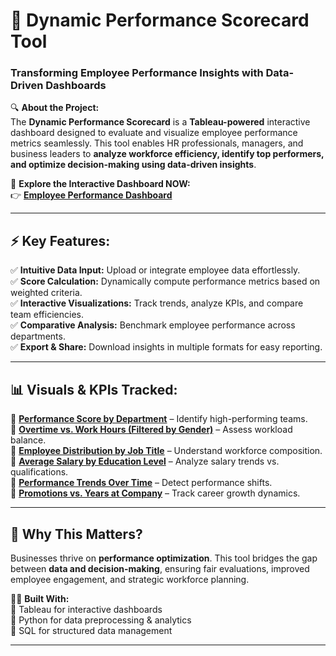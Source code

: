 # 🚀 Dynamic Performance Scorecard Tool  

### **Transforming Employee Performance Insights with Data-Driven Dashboards**  

🔍 **About the Project:**  
The **Dynamic Performance Scorecard** is a **Tableau-powered** interactive dashboard designed to evaluate and visualize employee performance metrics seamlessly. This tool enables HR professionals, managers, and business leaders to **analyze workforce efficiency, identify top performers, and optimize decision-making using data-driven insights**.  

🔗 **Explore the Interactive Dashboard NOW:**  
👉 **[Employee Performance Dashboard](https://public.tableau.com/app/profile/raju.kumar1278/viz/EmployeePerformanceAndWorkforceTrends/EmployeePerformanceDashboard1)**  

---

## **⚡ Key Features:**  
✅ **Intuitive Data Input:** Upload or integrate employee data effortlessly.  
✅ **Score Calculation:** Dynamically compute performance metrics based on weighted criteria.  
✅ **Interactive Visualizations:** Track trends, analyze KPIs, and compare team efficiencies.  
✅ **Comparative Analysis:** Benchmark employee performance across departments.  
✅ **Export & Share:** Download insights in multiple formats for easy reporting.  

---

## **📊 Visuals & KPIs Tracked:**  
🔹 **[Performance Score by Department](https://public.tableau.com/app/profile/raju.kumar1278/viz/EmployeePerformanceAndWorkforceTrends/EmployeePerformanceDashboard1)** – Identify high-performing teams.  
🔹 **[Overtime vs. Work Hours (Filtered by Gender)](https://public.tableau.com/app/profile/raju.kumar1278/viz/EmployeePerformanceAndWorkforceTrends/EmployeePerformanceDashboard1)** – Assess workload balance.  
🔹 **[Employee Distribution by Job Title](https://public.tableau.com/app/profile/raju.kumar1278/viz/EmployeePerformanceAndWorkforceTrends/EmployeePerformanceDashboard1)** – Understand workforce composition.  
🔹 **[Average Salary by Education Level](https://public.tableau.com/app/profile/raju.kumar1278/viz/EmployeePerformanceAndWorkforceTrends/EmployeePerformanceDashboard1)** – Analyze salary trends vs. qualifications.  
🔹 **[Performance Trends Over Time](https://public.tableau.com/app/profile/raju.kumar1278/viz/EmployeePerformanceAndWorkforceTrends/EmployeePerformanceDashboard1)** – Detect performance shifts.  
🔹 **[Promotions vs. Years at Company](https://public.tableau.com/app/profile/raju.kumar1278/viz/EmployeePerformanceAndWorkforceTrends/EmployeePerformanceDashboard1)** – Track career growth dynamics.  

---

## **🚀 Why This Matters?**  
Businesses thrive on **performance optimization**. This tool bridges the gap between **data and decision-making**, ensuring fair evaluations, improved employee engagement, and strategic workforce planning.  

👨‍💻 **Built With:**  
🔹 Tableau for interactive dashboards  
🔹 Python for data preprocessing & analytics  
🔹 SQL for structured data management  

---

